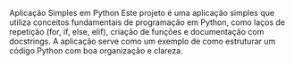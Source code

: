   Aplicação Simples em Python
Este projeto é uma aplicação simples que utiliza conceitos fundamentais de programação em Python, como laços de repetição (for, if, else, elif), criação de funções e documentação com docstrings. A aplicação serve como um exemplo de como 
estruturar um código Python com boa organização e clareza.

